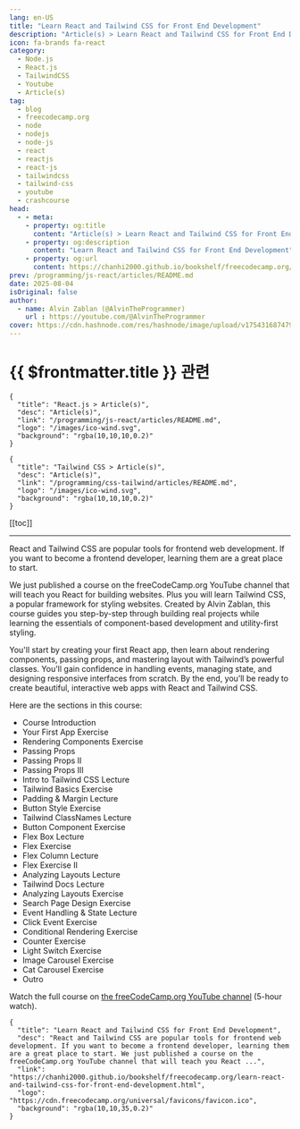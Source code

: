 ```yaml
---
lang: en-US
title: "Learn React and Tailwind CSS for Front End Development"
description: "Article(s) > Learn React and Tailwind CSS for Front End Development"
icon: fa-brands fa-react
category:
  - Node.js
  - React.js
  - TailwindCSS
  - Youtube
  - Article(s)
tag:
  - blog
  - freecodecamp.org
  - node
  - nodejs
  - node-js
  - react
  - reactjs
  - react-js
  - tailwindcss
  - tailwind-css
  - youtube
  - crashcourse
head:
  - - meta:
    - property: og:title
      content: "Article(s) > Learn React and Tailwind CSS for Front End Development"
    - property: og:description
      content: "Learn React and Tailwind CSS for Front End Development"
    - property: og:url
      content: https://chanhi2000.github.io/bookshelf/freecodecamp.org/learn-react-and-tailwind-css-for-front-end-development.html
prev: /programming/js-react/articles/README.md
date: 2025-08-04
isOriginal: false
author:
  - name: Alvin Zablan (@AlvinTheProgrammer)
    url : https://youtube.com/@AlvinTheProgrammer
cover: https://cdn.hashnode.com/res/hashnode/image/upload/v1754316874796/7a378441-7dbd-4a78-9d09-210ec7d9d2f1.png
---
```


# {{ $frontmatter.title }} 관련

```component VPCard
{
  "title": "React.js > Article(s)",
  "desc": "Article(s)",
  "link": "/programming/js-react/articles/README.md",
  "logo": "/images/ico-wind.svg",
  "background": "rgba(10,10,10,0.2)"
}
```

```component VPCard
{
  "title": "Tailwind CSS > Article(s)",
  "desc": "Article(s)",
  "link": "/programming/css-tailwind/articles/README.md",
  "logo": "/images/ico-wind.svg",
  "background": "rgba(10,10,10,0.2)"
}
```

[[toc]]

---

<SiteInfo
  name="Learn React and Tailwind CSS for Front End Development"
  desc="React and Tailwind CSS are popular tools for frontend web development. If you want to become a frontend developer, learning them are a great place to start. We just published a course on the freeCodeCamp.org YouTube channel that will teach you React ..."
  url="https://freecodecamp.org/news/learn-react-and-tailwind-css-for-front-end-development"
  logo="https://cdn.freecodecamp.org/universal/favicons/favicon.ico"
  preview="https://cdn.hashnode.com/res/hashnode/image/upload/v1754316874796/7a378441-7dbd-4a78-9d09-210ec7d9d2f1.png"/>

React and Tailwind CSS are popular tools for frontend web development. If you want to become a frontend developer, learning them are a great place to start.

We just published a course on the freeCodeCamp.org YouTube channel that will teach you React for building websites. Plus you will learn Tailwind CSS, a popular framework for styling websites. Created by Alvin Zablan, this course guides you step-by-step through building real projects while learning the essentials of component-based development and utility-first styling.

You'll start by creating your first React app, then learn about rendering components, passing props, and mastering layout with Tailwind’s powerful classes. You'll gain confidence in handling events, managing state, and designing responsive interfaces from scratch. By the end, you’ll be ready to create beautiful, interactive web apps with React and Tailwind CSS.

Here are the sections in this course:

- Course Introduction
- Your First App Exercise
- Rendering Components Exercise
- Passing Props
- Passing Props II
- Passing Props III
- Intro to Tailwind CSS Lecture
- Tailwind Basics Exercise
- Padding & Margin Lecture
- Button Style Exercise
- Tailwind ClassNames Lecture
- Button Component Exercise
- Flex Box Lecture
- Flex Exercise
- Flex Column Lecture
- Flex Exercise II
- Analyzing Layouts Lecture
- Tailwind Docs Lecture
- Analyzing Layouts Exercise
- Search Page Design Exercise
- Event Handling & State Lecture
- Click Event Exercise
- Conditional Rendering Exercise
- Counter Exercise
- Light Switch Exercise
- Image Carousel Exercise
- Cat Carousel Exercise
- Outro

Watch the full course on [<FontIcon icon="fa-brands fa-youtube"/>the freeCodeCamp.org YouTube channel](https://youtu.be/IJ85kCdqWao) (5-hour watch).

<VidStack src="youtube/IJ85kCdqWao" />

<!-- TODO: add ARTICLE CARD -->
```component VPCard
{
  "title": "Learn React and Tailwind CSS for Front End Development",
  "desc": "React and Tailwind CSS are popular tools for frontend web development. If you want to become a frontend developer, learning them are a great place to start. We just published a course on the freeCodeCamp.org YouTube channel that will teach you React ...",
  "link": "https://chanhi2000.github.io/bookshelf/freecodecamp.org/learn-react-and-tailwind-css-for-front-end-development.html",
  "logo": "https://cdn.freecodecamp.org/universal/favicons/favicon.ico",
  "background": "rgba(10,10,35,0.2)"
}
```
